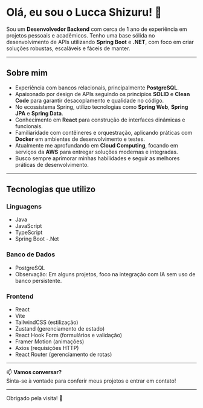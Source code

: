 # Olá, eu sou o Lucca Shizuru! 👋

Sou um **Desenvolvedor Backend** com cerca de 1 ano de experiência em projetos pessoais e acadêmicos. Tenho uma base sólida no desenvolvimento de APIs utilizando **Spring Boot** e **.NET**, com foco em criar soluções robustas, escaláveis e fáceis de manter.

---

## Sobre mim

- Experiência com bancos relacionais, principalmente **PostgreSQL**.
- Apaixonado por design de APIs seguindo os princípios **SOLID** e **Clean Code** para garantir desacoplamento e qualidade no código.
- No ecossistema Spring, utilizo tecnologias como **Spring Web**, **Spring JPA** e **Spring Data**.
- Conhecimento em **React** para construção de interfaces dinâmicas e funcionais.
- Familiaridade com contêineres e orquestração, aplicando práticas com **Docker** em ambientes de desenvolvimento e testes.
- Atualmente me aprofundando em **Cloud Computing**, focando em serviços da **AWS** para entregar soluções modernas e integradas.
- Busco sempre aprimorar minhas habilidades e seguir as melhores práticas de desenvolvimento.

---

## Tecnologias que utilizo

### Linguagens
- Java
- JavaScript
- TypeScript
- Spring Boot
-.Net


### Banco de Dados
- PostgreSQL
- Observação: Em alguns projetos, foco na integração com IA sem uso de banco persistente.

### Frontend
- React
- Vite
- TailwindCSS (estilização)
- Zustand (gerenciamento de estado)
- React Hook Form (formulários e validação)
- Framer Motion (animações)
- Axios (requisições HTTP)
- React Router (gerenciamento de rotas)

---

📫 **Vamos conversar?**  
Sinta-se à vontade para conferir meus projetos e entrar em contato!

---

Obrigado pela visita! 🚀

